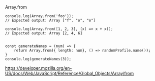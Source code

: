 Array.from

```
console.log(Array.from('foo'));
// Expected output: Array ["f", "o", "o"]

console.log(Array.from([1, 2, 3], (x) => x + x));
// Expected output: Array [2, 4, 6]


const generateNames = (num) => {
    return Array.from({ length: num}, () => randomProfile.name());
}
console.log(generateNames(3));
```

https://developer.mozilla.org/en-US/docs/Web/JavaScript/Reference/Global_Objects/Array/from